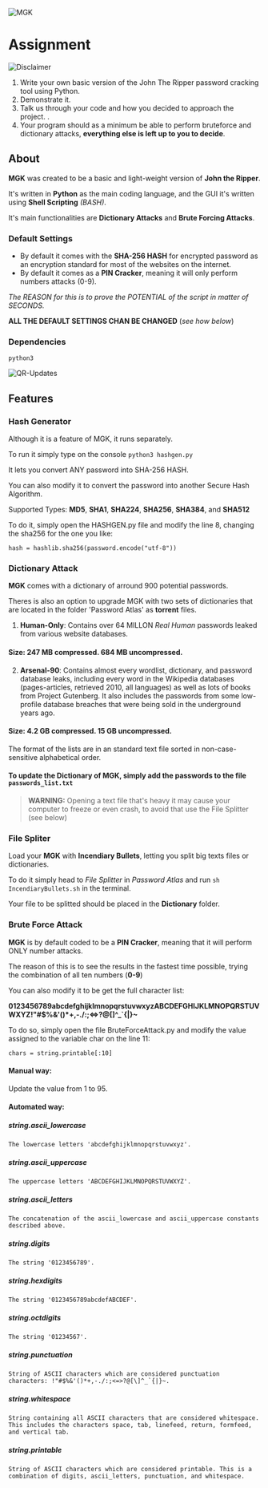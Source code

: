
![MGK](https://user-images.githubusercontent.com/59540565/202909145-17b11452-9393-46fb-9031-939a03ac7172.png)

# Assignment

![Disclaimer](https://user-images.githubusercontent.com/59540565/202909148-f8ace8b2-47c0-4eb8-97d1-0b3d0ab9e324.png)


1. Write your own basic version of the John The Ripper password cracking tool using Python.
2. Demonstrate it.
3. Talk us through your code and how you decided to approach the project. .
4. Your program should as a minimum be able to perform bruteforce and dictionary attacks, **everything else is left up to you to decide**.

## About
**MGK** was created to be a basic and light-weight version of **John the Ripper**.
 
It's written in **Python** as the main coding language,
and the GUI it's written using **Shell Scripting** *(BASH)*.
 
It's main functionalities are **Dictionary Attacks** and **Brute Forcing Attacks**.

### Default Settings

- By default it comes with the **SHA-256 HASH** for encrypted password as an encryption standard for most of the websites on the internet.
- By default it comes as a **PIN Cracker**, meaning it will only perform numbers attacks (0-9).

*The REASON for this is to prove the POTENTIAL of the script in matter of SECONDS.*

**ALL THE DEFAULT SETTINGS CHAN BE CHANGED** (*see how below*)

### Dependencies
`python3`

![QR-Updates](https://user-images.githubusercontent.com/59540565/202909147-18280669-b8f3-406e-9c46-f616403a2c62.png)

## Features
### Hash Generator
Although it is a feature of MGK, it runs separately.

To run it simply type on the console `python3 hashgen.py `

It lets you convert ANY password into SHA-256 HASH. 

You can also modify it to convert the password into another Secure Hash Algorithm.

Supported Types: **MD5**, **SHA1**, **SHA224**, **SHA256**, **SHA384**, and **SHA512**

To do it, simply open the HASHGEN.py file and modify the line 8, changing the sha256 for the one you like:

`hash = hashlib.sha256(password.encode("utf-8"))`

### Dictionary Attack
 
**MGK** comes with a dictionary of arround 900 potential passwords. 
 
 Theres is also an option to upgrade MGK with two sets of dictionaries that are located in the folder 'Password Atlas' as **torrent** files.
 
1. **Human-Only**: Contains over 64 MILLON *Real Human* passwords leaked from various website databases.
#### Size: 247 MB compressed. 684 MB uncompressed. 
2. **Arsenal-90**: Contains almost every wordlist, dictionary, and password database leaks, including every word in the Wikipedia databases (pages-articles, retrieved 2010, all languages) as well as lots of books from Project Gutenberg. It also includes the passwords from some low-profile database breaches that were being sold in the underground years ago.
#### Size: 4.2 GB compressed. 15 GB uncompressed. 

The format of the lists are in an standard text file sorted in non-case-sensitive alphabetical order. 


#### To update the Dictionary of MGK, simply add the passwords to the file `passwords_list.txt`

> **WARNING:** Opening a text file that's heavy it may cause your computer to freeze or even crash, to avoid that use the File Splitter (see below)

### File Spliter
Load your **MGK** with **Incendiary Bullets**, letting you split big texts files or dictionaries.

To do it simply head to *File Splitter* in *Password Atlas* and run `sh IncendiaryBullets.sh` in the terminal.

Your file to be splitted should be placed in the **Dictionary** folder.

### Brute Force Attack

**MGK** is by default coded to be a **PIN Cracker**, meaning that it will perform ONLY number attacks.

The reason of this is to see the results in the fastest time possible, trying the combination of all ten numbers (**0-9**)

You can also modify it to be get the full character list:

**0123456789abcdefghijklmnopqrstuvwxyzABCDEFGHIJKLMNOPQRSTUVWXYZ!"#$%&'()*+,-./:;<=>?@[\]^_`{|}~**

To do so, simply open the file BruteForceAttack.py and modify the value assigned to the variable char on the line 11:

`chars = string.printable[:10]`

#### Manual way: 
Update the value from 1 to 95.

#### Automated way:


##### string.ascii_lowercase

    The lowercase letters 'abcdefghijklmnopqrstuvwxyz'. 

##### string.ascii_uppercase

    The uppercase letters 'ABCDEFGHIJKLMNOPQRSTUVWXYZ'. 

##### string.ascii_letters

    The concatenation of the ascii_lowercase and ascii_uppercase constants described above. 

##### string.digits

    The string '0123456789'.

##### string.hexdigits

    The string '0123456789abcdefABCDEF'.

##### string.octdigits

    The string '01234567'.

##### string.punctuation

    String of ASCII characters which are considered punctuation characters: !"#$%&'()*+,-./:;<=>?@[\]^_`{|}~.

##### string.whitespace

    String containing all ASCII characters that are considered whitespace. This includes the characters space, tab, linefeed, return, formfeed, and vertical tab.

##### string.printable

    String of ASCII characters which are considered printable. This is a combination of digits, ascii_letters, punctuation, and whitespace.




